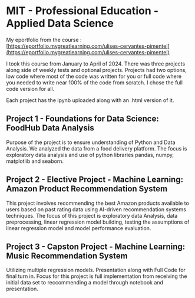 ﻿# MIT - Professional Education - Applied Data Science

My eportfolio from the course : [https://eportfolio.mygreatlearning.com/ulises-cervantes-pimentel](https://eportfolio.mygreatlearning.com/ulises-cervantes-pimentel)

I took this course from January to April of 2024. There was three projects along side of weekly tests and optional projects. Projects had two options, low code where most of the code was written for you or full code where you needed to write near 100% of the code from scratch. I chose the full code version for all.

Each project has the ipynb uploaded along with an .html version of it.

## Project 1 - Foundations for Data Science: FoodHub Data Analysis

Purpose of the project is to ensure understanding of Python and Data Analysis. We analyzed the data from a food delivery platform. The focus is exploratory data analysis and use of python libraries pandas, numpy, matplotlib and seaborn.

## Project 2 - Elective Project - Machine Learning: Amazon Product Recommendation System

This project involves recommending the best Amazon products available to users based on past rating data using AI-driven recommendation systems techniques. The focus of this project is exploratory data Analysis, data preprocessing, linear regression model building, testing the assumptions of linear regression model and model performance evaluation.

## Project 3 - Capston Project - Machine Learning: Music Recommendation System

Utilizing multiple regression models. Presentation along with Full Code for final turn in. Focus for this project is full implementation from receiving the initial data set to reccommending a model through notebook and presentation.

